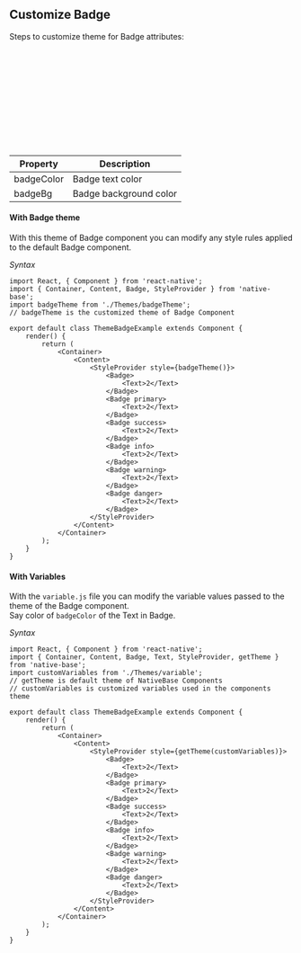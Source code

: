## Customize Badge

Steps to customize theme for Badge attributes:
<br />

<table>
  <thead>
    <tr style="border-style: hidden">
      <th style="border-style: hidden"><div style="background: url(../docs/assets/iphone.png) no-repeat; padding: 63px 20px 100px 18px; width: 292px"><img src="{{('../docs/assets/ios/guide/theme-badge.png')}}" alt="" /></div></th>
    </tr>
  </thead>
</table>


<table class = "table table-hover" style="width: 75%; ">
        <thead>
            <tr>
                <th>Property</th>
                <th>Description</th>
            </tr>
        </thead>
        <tbody>
            <tr>
                <td>badgeColor</td>
                <td>Badge text color</td>
            </tr>
            <tr>
                <td>badgeBg</td>
                <td>Badge background color</td>
            </tr>
        </tbody>
    </table>


#### With Badge theme

With this theme of Badge component you can modify any style rules applied to the default Badge component.

*Syntax*
<pre class="line-numbers"><code class="language-jsx">import React, { Component } from 'react-native';
import { Container, Content, Badge, StyleProvider } from 'native-base';
import badgeTheme from './Themes/badgeTheme';
​// badgeTheme is the customized theme of Badge Component

export default class ThemeBadgeExample extends Component {
    render() {
        return (
            &lt;Container>
                &lt;Content>
                    &lt;StyleProvider style={badgeTheme()}>
                        &lt;Badge>
                            &lt;Text>2&lt;/Text>
                        &lt;/Badge>
                        &lt;Badge primary>
                            &lt;Text>2&lt;/Text>
                        &lt;/Badge>
                        &lt;Badge success>
                            &lt;Text>2&lt;/Text>
                        &lt;/Badge>
                        &lt;Badge info>
                            &lt;Text>2&lt;/Text>
                        &lt;/Badge>
                        &lt;Badge warning>
                            &lt;Text>2&lt;/Text>
                        &lt;/Badge>
                        &lt;Badge danger>
                            &lt;Text>2&lt;/Text>
                        &lt;/Badge>
                    &lt;/StyleProvider>
                &lt;/Content>
            &lt;/Container>
        );
    }
}</code></pre>


#### With Variables

With the <code>variable.js</code> file you can modify the variable values passed to the theme of the Badge component.<br />
Say color of <code>badgeColor</code> of the Text in Badge.

*Syntax*
<pre class="line-numbers"><code class="language-jsx">import React, { Component } from 'react-native';
import { Container, Content, Badge, Text, StyleProvider, getTheme } from 'native-base';
import customVariables from './Themes/variable';
​// getTheme is default theme of NativeBase Components
// customVariables is customized variables used in the components theme

export default class ThemeBadgeExample extends Component {
    render() {
        return (
            &lt;Container>
                &lt;Content>
                    &lt;StyleProvider style={getTheme(customVariables)}>
                        &lt;Badge>
                            &lt;Text>2&lt;/Text>
                        &lt;/Badge>
                        &lt;Badge primary>
                            &lt;Text>2&lt;/Text>
                        &lt;/Badge>
                        &lt;Badge success>
                            &lt;Text>2&lt;/Text>
                        &lt;/Badge>
                        &lt;Badge info>
                            &lt;Text>2&lt;/Text>
                        &lt;/Badge>
                        &lt;Badge warning>
                            &lt;Text>2&lt;/Text>
                        &lt;/Badge>
                        &lt;Badge danger>
                            &lt;Text>2&lt;/Text>
                        &lt;/Badge>
                    &lt;/StyleProvider>
                &lt;/Content>
            &lt;/Container>
        );
    }
}</code></pre>
